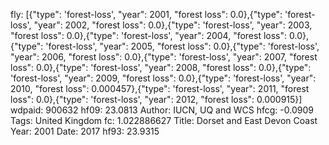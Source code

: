 fly: [{"type": 'forest-loss', "year": 2001, "forest loss": 0.0},{"type": 'forest-loss', "year": 2002, "forest loss": 0.0},{"type": 'forest-loss', "year": 2003, "forest loss": 0.0},{"type": 'forest-loss', "year": 2004, "forest loss": 0.0},{"type": 'forest-loss', "year": 2005, "forest loss": 0.0},{"type": 'forest-loss', "year": 2006, "forest loss": 0.0},{"type": 'forest-loss', "year": 2007, "forest loss": 0.0},{"type": 'forest-loss', "year": 2008, "forest loss": 0.0},{"type": 'forest-loss', "year": 2009, "forest loss": 0.0},{"type": 'forest-loss', "year": 2010, "forest loss": 0.000457},{"type": 'forest-loss', "year": 2011, "forest loss": 0.0},{"type": 'forest-loss', "year": 2012, "forest loss": 0.000915}]
wdpaid: 900632
hf09: 23.0813
Author: IUCN, UQ and WCS
hfcg: -0.0909
Tags: United Kingdom
fc: 1.022886627
Title: Dorset and East Devon Coast
Year: 2001
Date: 2017
hf93: 23.9315
